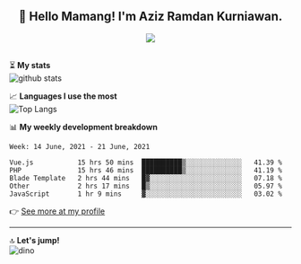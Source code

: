 <h2 align="center">👋 Hello Mamang! I'm Aziz Ramdan Kurniawan.</h2>  
<p align="center">
  <img src="https://komarev.com/ghpvc/?username=azizramdan"> <br><br>
</p>
    
⏳ **My stats**  
![github stats](https://github-readme-stats.vercel.app/api?username=azizramdan&show_icons=true&count_private=true&title_color=000&hide_border=true&hide_title=true)  

📈 **Languages I use the most**  
![Top Langs](https://github-readme-stats.vercel.app/api/top-langs/?username=azizramdan&layout=compact&langs_count=6&hide=tsql&hide_border=true&hide_title=true&exclude_repo=Futsal-Go,Futsal-Go-Admin,Sistem-Informasi-Sensus-Harian-Rawat-Inap)  

📊 **My weekly development breakdown**
<!--START_SECTION:waka-->
```text
Week: 14 June, 2021 - 21 June, 2021

Vue.js           15 hrs 50 mins  ██████████▒░░░░░░░░░░░░░░   41.39 % 
PHP              15 hrs 46 mins  ██████████▒░░░░░░░░░░░░░░   41.19 % 
Blade Template   2 hrs 44 mins   █▓░░░░░░░░░░░░░░░░░░░░░░░   07.18 % 
Other            2 hrs 17 mins   █▒░░░░░░░░░░░░░░░░░░░░░░░   05.97 % 
JavaScript       1 hr 9 mins     ▓░░░░░░░░░░░░░░░░░░░░░░░░   03.02 % 
```
<!--END_SECTION:waka-->
👉 [See more at my profile](https://wakatime.com/@azizramdan)
***
🔝 **Let's jump!**  
![dino](https://raw.githubusercontent.com/azizramdan/azizramdan/master/dino.gif)  
